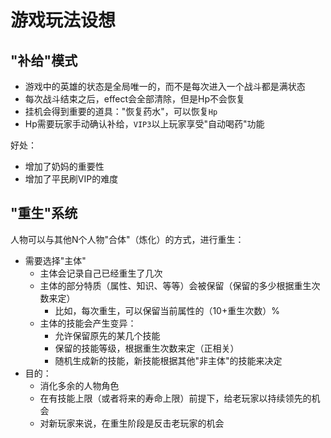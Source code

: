 # 游戏玩法设想


## "补给"模式

- 游戏中的英雄的状态是全局唯一的，而不是每次进入一个战斗都是满状态
- 每次战斗结束之后，effect会全部清除，但是Hp不会恢复
- 挂机会得到重要的道具："恢复药水"，可以恢复`Hp`
- Hp需要玩家手动确认补给，`VIP3`以上玩家享受"自动喝药"功能

好处：
- 增加了奶妈的重要性
- 增加了平民刷VIP的难度


## "重生"系统

人物可以与其他N个人物"合体"（炼化）的方式，进行重生：
- 需要选择"主体"
    - 主体会记录自己已经重生了几次
    - 主体的部分特质（属性、知识、等等）会被保留（保留的多少根据重生次数来定）
        - 比如，每次重生，可以保留当前属性的（10+重生次数）%
    - 主体的技能会产生变异：
        - 允许保留原先的某几个技能
        - 保留的技能等级，根据重生次数来定（正相关）
        - 随机生成新的技能，新技能根据其他"非主体"的技能来决定
- 目的：
    - 消化多余的人物角色
    - 在有技能上限（或者将来的寿命上限）前提下，给老玩家以持续领先的机会
    - 对新玩家来说，在重生阶段是反击老玩家的机会
